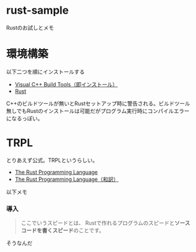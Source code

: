 # rust-sample
Rustのお試しとメモ

# 環境構築
以下二つを順にインストールする

- [Visual C++ Build Tools（即インストール）](https://visualstudio.microsoft.com/ja/thank-you-downloading-visual-studio/?sku=Community&rel=16)  
- [Rust](https://www.rust-lang.org/tools/install)

C++のビルドツールが無いとRustセットアップ時に警告される。ビルドツール無しでもRustのインストールは可能だがプログラム実行時にコンパイルエラーになるっぽい。

# TRPL
とりあえず公式。TRPLというらしい。

- [The Rust Programming Language](https://doc.rust-lang.org/stable/book/)
- [The Rust Programming Language（和訳）](https://doc.rust-jp.rs/book/second-edition/)

以下メモ

### 導入
>ここでいうスピードとは、 Rustで作れるプログラムのスピードと**ソースコードを書くスピード**のことです。

そうなんだ
